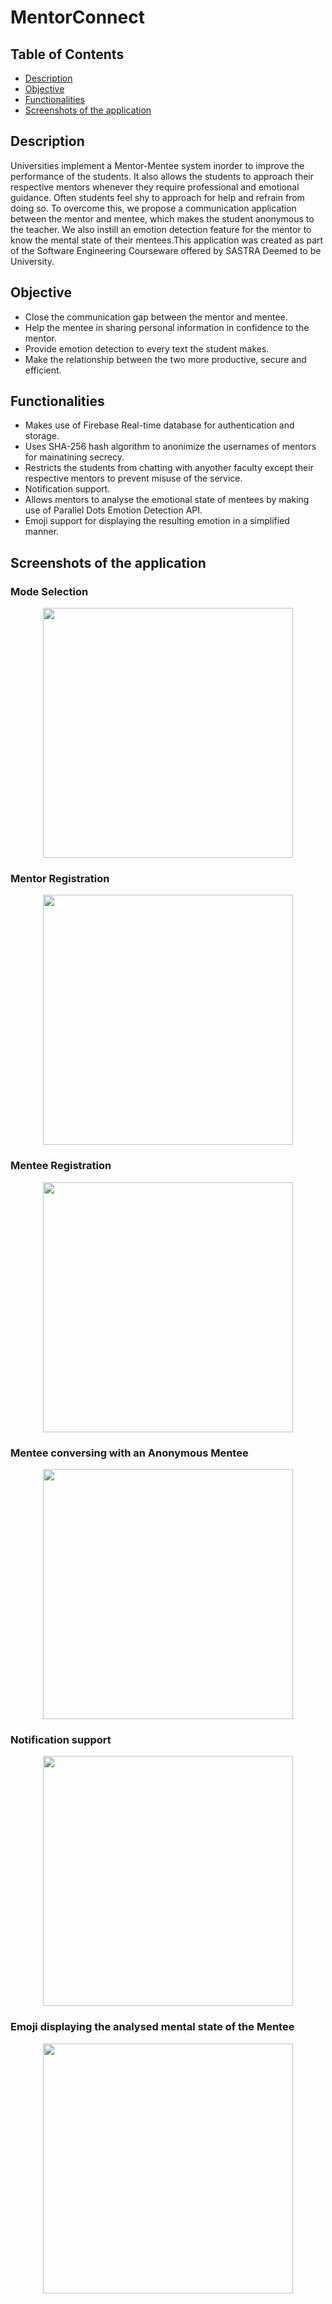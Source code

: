 # MentorConnect

## Table of Contents
* [Description](#description)
* [Objective](#objective)
* [Functionalities](#functionalities)
* [Screenshots of the application](#screenshots-of-the-application)

## Description
Universities implement a Mentor-Mentee system inorder to improve the performance of the students. It also allows the students to approach their respective mentors whenever they require professional and emotional guidance.
Often students feel shy to approach for help and refrain from doing so. To overcome this, we propose a communication application between the mentor and mentee, which makes the student anonymous to the teacher. We also instill an emotion detection feature for the mentor to know the mental state of their mentees.This application was created as part of the Software Engineering Courseware offered by SASTRA Deemed to be University.

## Objective
* Close the communication gap between the mentor and mentee.
* Help the mentee in sharing personal information in confidence to the mentor.
* Provide emotion detection to every text the student makes.
* Make the relationship between the two more productive, secure and efficient. 

## Functionalities
* Makes use of Firebase Real-time database for authentication and storage.
* Uses SHA-256 hash algorithm to anonimize the usernames of mentors for mainatining secrecy.
* Restricts the students from chatting with anyother faculty except their respective mentors to prevent misuse of the service.
* Notification support.
* Allows mentors to analyse the emotional state of mentees by making use of Parallel Dots Emotion Detection API.
* Emoji support for displaying the resulting emotion in a simplified manner.

## Screenshots of the application

### Mode Selection
<div align="center">
<img src="https://drive.google.com/uc?export=view&id=1eX1jv1n83dOVS4Uy6HAfciu1x5uSbdKR" width="400px" </img>
</div>

### Mentor Registration
<div align="center">
<img src="https://drive.google.com/uc?export=view&id=1-BheGMJOjsjPdOyni2FrL_oPIM2vYr9K" width="400px" </img>
</div>

### Mentee Registration
<div align="center">
<img src="https://drive.google.com/uc?export=view&id=1cDmLSWoNY7-RGrnNmmcLRMWfn9sCDO3r" width="400px" </img> 
</div>

### Mentee conversing with an Anonymous Mentee
<div align="center">
<img src="https://drive.google.com/uc?export=view&id=1cqgx1o9nvQA8k8bxbStHU-Spw1NhkXkp" width="400px" </img> 
</div>

### Notification support
<div align="center">
<img src="https://drive.google.com/uc?export=view&id=1UxzS6gnv1fRt_WtM0qLUC9wh9ZnrmxMl" width="400px" </img>
</div>

### Emoji displaying the analysed mental state of the Mentee
<div align="center">
<img src="https://drive.google.com/uc?export=view&id=1hhgWToJoerZ7ycNzq96cwZVFN-At-lyL" width="400px" </img> 
</div>
